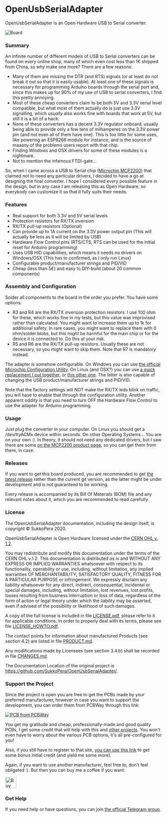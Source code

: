 # OpenUsbSerialAdapter
OpenUsbSerialAdapter is an Open Hardware USB to Serial converter.

![Board](https://raw.githubusercontent.com/SukkoPera/OpenUsbSerialAdapter/master/img/render-top.png)

### Summary
An infinite number of different models of USB to Serial converters can be found on every online shop, many of which even cost less than 1€ shipped from China, so why make one more? There are a few reasons:
- Many of them are missing the DTR (and RTS) signals (or at least do not break it out so that it is easily usable). At least one of these signals is necessary for programming Arduino boards through the serial port and, since this makes up for 90% of my use of USB to serial converters, I find this pretty annoying.
- Most of these cheap converters claim to be both 5V and 3.3V serial level compatible, but what most of them actually do is just use 3.3V signalling, which *usually* also works fine with boards that work at 5V, but still it is a bit of a hack.
- None of these converters has a decent 3.3V regulator onboard, usually being able to provide only a few tens of milliamperes on the 3.3V power pin (and not even all of them have one). This is too little for some uses, like powering an ESP8266 module for instance, and is the source of maaany of the problems users report with that chip.
- Finding Windows and OSX drivers for some of these modules is a nightmare.
- Not to mention the infamous FTDI-gate...

So, when I came across a USB to Serial chip ([Microchip MCP2200](https://www.microchip.com/wwwproducts/en/en546923)) that claimed not to need any particular drivers, I decided to have a go at designing the final converter. I hope I considered every possible feature in the design, but in any case I am releasing this as Open Hardware, so everybody can customize it so that it fully suits their needs.

### Features
- Real support for both 3.3V and 5V serial levels
- Protection resistors for RX/TX inversion
- RX/TX pull-up resistors (Optional)
- Can provide up to 1A current on the 3.3V power output pin (This will actually be less as it will be limited by USB)
- Hardware Flow Control pins (RTS/CTS, RTS can be used for the initial reset for Arduino programming)
- Uses USB HID capabilities, which means it needs no drivers on Windows/OSX (This has to confirmed, as I only run Linux)
- Configurable product/manufacturer strings and PID/VID
- Cheap (less than 5€) and easy to DIY-build (about 20 common components)

### Assembly and Configuration
Solder all components to the board in the order you prefer. You have some options:
- R3 and R4 are the RX/TX inversion protection resistors. I use 100 ohm for these, which works fine in my tests, but this value was improvised rather than calculated. You might want to increase them up to 1k for additional safety. In rare cases, you might want to replace them with 0 ohm/solder blobs, but this might be harmful for the main chip or for the device it is connected to. Do this at your risk.
- R5 and R6 are the RX/TX pull-up resistors. Usually these are not necessary, so you might want to skip them. Note that R7 is mandatory instead.

The adapter is somehow configurable. On Windows you can use [the official Microchip Configuration Utility](http://ww1.microchip.com/downloads/en/DeviceDoc/MCP2200%20Configuration%20Utility%20v1.3.1.zip). On Linux (and OSX?) you can use [a quick replacement I put together](https://github.com/SukkoPera/OpenUsbSerialAdapter/tree/master/confutil), or [this other one](https://github.com/andrasbiro/mcp2200hid-linux). The latter is also capable of changing the USB product/manufacturer strings and PID/VID.

Note that the factory settings will NOT make the RX/TX leds blink on traffic, you will have to enable that through the configuration utility. Another apparent oddity is that you need to turn OFF the Hardware Flow Control to use the adapter for Arduino programming.

### Usage
Just plug the converter in your computer. On Linux you should get a /dev/ttyACMx device within seconds. On other Operating Systems... You are on your own :). In theory, it should not need any dedicated drivers, but I saw there are some [on the MCP2200 product page](https://www.microchip.com/wwwproducts/en/en546923), so you can get them from there, in case.

### Releases
If you want to get this board produced, you are recommended to get [the latest release](https://github.com/SukkoPera/OpenUsbSerialAdapter/releases) rather than the current git version, as the latter might be under development and is not guaranteed to be working.

Every release is accompanied by its Bill Of Materials (BOM) file and any relevant notes about it, which you are recommended to read carefully.

### License
The OpenUsbSerialAdapter documentation, including the design itself, is copyright &copy; SukkoPera 2020.

OpenUsbSerialAdapter is Open Hardware licensed under the [CERN OHL v. 1.2](http://ohwr.org/cernohl).

You may redistribute and modify this documentation under the terms of the CERN OHL v.1.2. This documentation is distributed *as is* and WITHOUT ANY EXPRESS OR IMPLIED WARRANTIES whatsoever with respect to its functionality, operability or use, including, without limitation, any implied warranties OF MERCHANTABILITY, SATISFACTORY QUALITY, FITNESS FOR A PARTICULAR PURPOSE or infringement. We expressly disclaim any liability whatsoever for any direct, indirect, consequential, incidental or special damages, including, without limitation, lost revenues, lost profits, losses resulting from business interruption or loss of data, regardless of the form of action or legal theory under which the liability may be asserted, even if advised of the possibility or likelihood of such damages.

A copy of the full license is included in file [LICENSE.pdf](LICENSE.pdf), please refer to it for applicable conditions. In order to properly deal with its terms, please see file [LICENSE_HOWTO.pdf](LICENSE_HOWTO.pdf).

The contact points for information about manufactured Products (see section 4.2) are listed in file [PRODUCT.md](PRODUCT.md).

Any modifications made by Licensees (see section 3.4.b) shall be recorded in file [CHANGES.md](CHANGES.md).

The Documentation Location of the original project is https://github.com/SukkoPera/OpenUsbSerialAdapter/.

### Support the Project
Since the project is open you are free to get the PCBs made by your preferred manufacturer, however in case you want to support the development, you can order them from PCBWay through this link:

[![PCB from PCBWay](https://www.pcbway.com/project/img/images/frompcbway.png)](https://www.pcbway.com/project/shareproject/OpenUsbSerialAdapter_V1.html)

You get my gratitude and cheap, professionally-made and good quality PCBs, I get some credit that will help with this and [other projects](https://www.pcbway.com/project/member/shareproject/?bmbid=41100). You won't even have to worry about the various PCB options, it's all pre-configured for you!

Also, if you still have to register to that site, [you can use this link](https://www.pcbway.com/setinvite.aspx?inviteid=41100) to get some bonus initial credit (and yield me some more).

Again, if you want to use another manufacturer, feel free to, don't feel obligated :). But then you can buy me a coffee if you want:

<a href='https://ko-fi.com/L3L0U18L' target='_blank'><img height='36' style='border:0px;height:36px;' src='https://az743702.vo.msecnd.net/cdn/kofi2.png?v=2' border='0' alt='Buy Me a Coffee at ko-fi.com' /></a>

### Get Help
If you need help or have questions, you can join [the official Telegram group](https://t.me/joinchat/HUHdWBC9J9JnYIrvTYfZmg).
